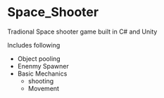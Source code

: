 # Space_Shooter

Tradional Space shooter game built in C# and Unity

Includes following
 - Object pooling
 - Enenmy Spawner
 - Basic Mechanics
    - shooting
    - Movement 
